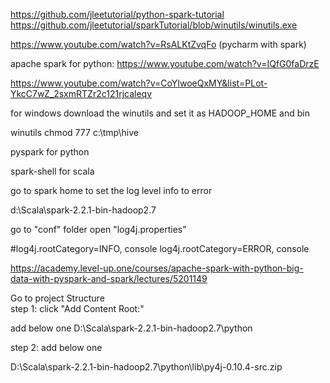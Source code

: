 
https://github.com/jleetutorial/python-spark-tutorial
https://github.com/jleetutorial/sparkTutorial/blob/winutils/winutils.exe

https://www.youtube.com/watch?v=RsALKtZvqFo  (pycharm with spark)

apache spark for python:  https://www.youtube.com/watch?v=IQfG0faDrzE

https://www.youtube.com/watch?v=CoYIwoeQxMY&list=PLot-YkcC7wZ_2sxmRTZr2c121rjcaleqv

for windows download the winutils and set it as HADOOP_HOME and bin

winutils chmod 777 c:\tmp\hive

pyspark  for python

spark-shell  for scala

go to spark home to set the log level info to error

d:\Scala\spark-2.2.1-bin-hadoop2.7

go to "conf" folder open "log4j.properties"

#log4j.rootCategory=INFO, console
log4j.rootCategory=ERROR, console


https://academy.level-up.one/courses/apache-spark-with-python-big-data-with-pyspark-and-spark/lectures/5201149


Go to project Structure  
step 1: click "Add Content Root:"

add below one
D:\Scala\spark-2.2.1-bin-hadoop2.7\python

step 2: add below one

D:\Scala\spark-2.2.1-bin-hadoop2.7\python\lib\py4j-0.10.4-src.zip

